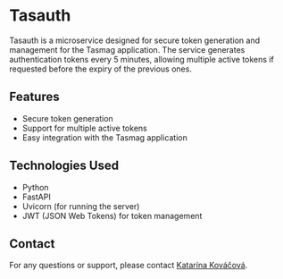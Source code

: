 # Tasauth

Tasauth is a microservice designed for secure token generation and management for the Tasmag application. The service generates authentication tokens every 5 minutes, allowing multiple active tokens if requested before the expiry of the previous ones.

## Features

- Secure token generation
- Support for multiple active tokens
- Easy integration with the Tasmag application

## Technologies Used

- Python
- FastAPI
- Uvicorn (for running the server)
- JWT (JSON Web Tokens) for token management

## Contact

For any questions or support, please contact [Katarína Kováčová](mailto:katarinakovacova100@gmail.com).
